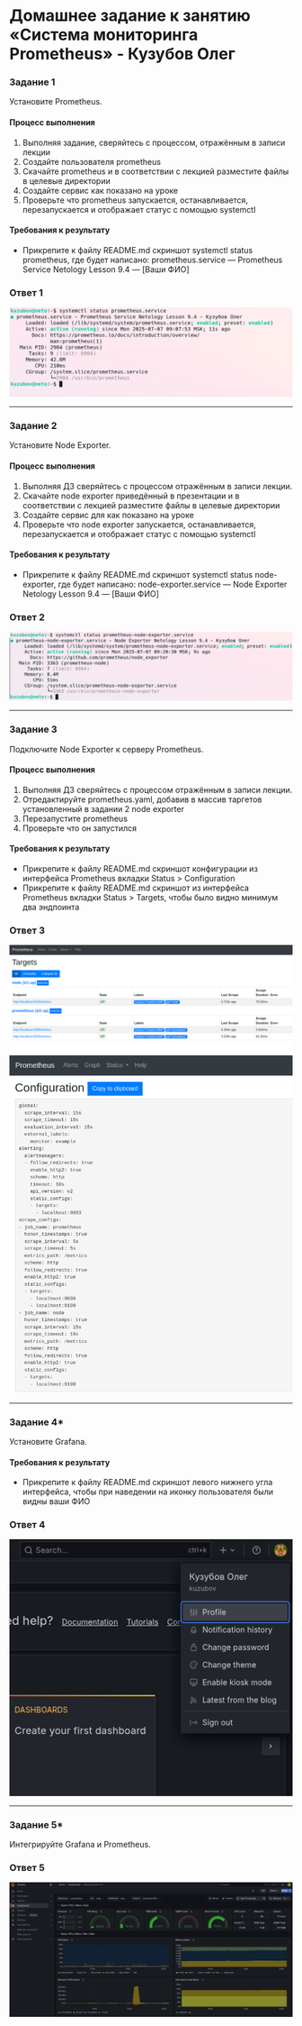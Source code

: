# Домашнее задание к занятию «Система мониторинга Prometheus» - Кузубов Олег


### Задание 1
Установите Prometheus.

#### Процесс выполнения
1. Выполняя задание, сверяйтесь с процессом, отражённым в записи лекции
2. Создайте пользователя prometheus
3. Скачайте prometheus и в соответствии с лекцией разместите файлы в целевые директории
4. Создайте сервис как показано на уроке
5. Проверьте что prometheus запускается, останавливается, перезапускается и отображает статус с помощью systemctl

#### Требования к результату
- Прикрепите к файлу README.md скриншот systemctl status prometheus, где будет написано: prometheus.service — Prometheus Service Netology Lesson 9.4 — [Ваши ФИО]

### Ответ 1

![Скриншот-1](https://github.com/EscEller/netology-homework/blob/main/smon-04/png/1.png)

---

### Задание 2
Установите Node Exporter.

#### Процесс выполнения
1. Выполняя ДЗ сверяйтесь с процессом отражённым в записи лекции.
3. Скачайте node exporter приведённый в презентации и в соответствии с лекцией разместите файлы в целевые директории
4. Создайте сервис для как показано на уроке
5. Проверьте что node exporter запускается, останавливается, перезапускается и отображает статус с помощью systemctl

#### Требования к результату
- Прикрепите к файлу README.md скриншот systemctl status node-exporter, где будет написано: node-exporter.service — Node Exporter Netology Lesson 9.4 — [Ваши ФИО]

### Ответ 2

![Скриншот-2](https://github.com/EscEller/netology-homework/blob/main/smon-04/png/2.png)

---

### Задание 3
Подключите Node Exporter к серверу Prometheus.

#### Процесс выполнения
1. Выполняя ДЗ сверяйтесь с процессом отражённым в записи лекции.
2. Отредактируйте prometheus.yaml, добавив в массив таргетов установленный в задании 2 node exporter
3. Перезапустите prometheus
4. Проверьте что он запустился

#### Требования к результату
- Прикрепите к файлу README.md скриншот конфигурации из интерфейса Prometheus вкладки Status > Configuration
- Прикрепите к файлу README.md скриншот из интерфейса Prometheus вкладки Status > Targets, чтобы было видно минимум два эндпоинта

### Ответ 3

![Скриншот-3](https://github.com/EscEller/netology-homework/blob/main/smon-04/png/3.png)
![Скриншот-4](https://github.com/EscEller/netology-homework/blob/main/smon-04/png/4.png)

---

### Задание 4*
Установите Grafana.

#### Требования к результату
- Прикрепите к файлу README.md скриншот левого нижнего угла интерфейса, чтобы при наведении на иконку пользователя были видны ваши ФИО

### Ответ 4

![Скриншот-5](https://github.com/EscEller/netology-homework/blob/main/smon-04/png/5.png)

---

### Задание 5*
Интегрируйте Grafana и Prometheus.

### Ответ 5

![Скриншот-6](https://github.com/EscEller/netology-homework/blob/main/smon-04/png/6.png)
